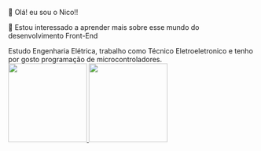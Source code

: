  👋 Olá! eu sou o Nico!!
 
 👀 Estou interessado a aprender mais sobre esse mundo do desenvolvimento Front-End
 <div>
<link rel="stylesheet" href="https://cdn.jsdelivr.net/gh/devicons/devicon@v2.14.0/devicon.min.css"> Estudo Engenharia Elétrica, trabalho como Técnico Eletroeletronico e tenho por gosto programação de microcontroladores.
 </div>

<a href="https://github.com/caye-nico">
  <img height="160em" src="https://github-readme-stats.vercel.app/api?username=caye-nico&show_icons=true&theme=white&include_all_commits=true&count_private=true"/>
    <img height="160em" src="https://github-readme-stats.vercel.app/api/top-langs/?username=caye-nico&layout=compact&langs_count=7&theme=white"/>

